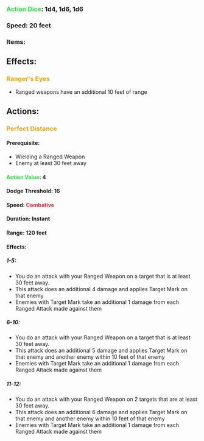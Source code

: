 ### <span style="font-weight:bold;color:rgb(33, 235, 60)">Action Dice</span>: 1d4, 1d6, 1d6
### Speed: 20 feet
### Items:
## Effects:
### <span style="font-weight:bold;color:rgb(240, 164, 0)">Ranger's Eyes</span>
- Ranged weapons have an additional 10 feet of range
## Actions:
### <span style="font-weight:bold;color:rgb(240, 164, 0)">Perfect Distance</span>
#### Prerequisite: 
- Wielding a Ranged Weapon
- Enemy at least 30 feet away
#### <span style="font-weight:bold;color:rgb(33, 235, 60)">Action Value</span>: 4
#### Dodge Threshold: 16
#### Speed: <span style="font-weight:bold; color:rgb(235, 33, 53)">Combative</span>
#### Duration: Instant
#### Range: 120 feet
#### Effects:
##### 1-5:
- You do an attack with your Ranged Weapon on a target that is at least 30 feet away. 
- This attack does an additional 4 damage and applies Target Mark on that enemy
- Enemies with Target Mark take an additional 1 damage from each Ranged Attack made against them
##### 6-10:
- You do an attack with your Ranged Weapon on a target that is at least 30 feet away. 
- This attack does an additional 5 damage and applies Target Mark on that enemy and another enemy within 10 feet of that enemy
- Enemies with Target Mark take an additional 1 damage from each Ranged Attack made against them
##### 11-12:
- You do an attack with your Ranged Weapon on 2 targets that are at least 30 feet away. 
- This attack does an additional 6 damage and applies Target Mark on that enemy and another enemy within 10 feet of that enemy
- Enemies with Target Mark take an additional 1 damage from each Ranged Attack made against them
